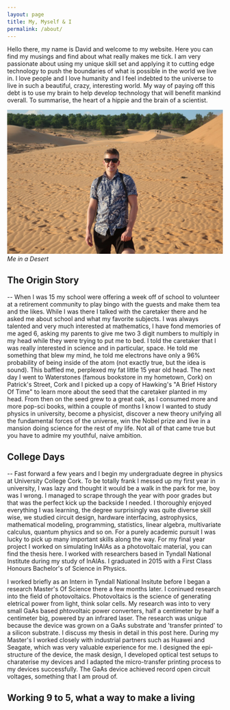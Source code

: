 ```yaml
---
layout: page
title: My, Myself & I
permalink: /about/
---
```



Hello there, my name is David and welcome to my website. Here you can find my musings and find about what really makes me tick. I am very passionate about using my unique skill set and applying it to cutting edge technology to push the boundaries of what is possible in the world we live in. I love people and I love humanity and I feel indebted to the universe to live in such a beautiful, crazy, interesting world. My way of paying off this debt is to use my brain to help develop technology that will benefit mankind overall. To summarise, the heart of a hippie and the brain of a scientist.


![Me On A Boat](/assets/images/me_on_desert.jpg)
*Me in a Desert*

## The Origin Story
--
When I was 15 my school were offering a week off of school to volunteer at a retirement community to play bingo with the guests and make them tea and the likes.
While I was there I talked with the caretaker  there and he asked me about school and what my favorite subjects. I was always talented and very much interested at mathematics, I have fond memories of me aged 6, asking my parents to give me two 3 digit numbers to multiply in my head while they were trying to put me to bed. I told the caretaker that I was really interested in science and in particular, space.
He told me something that blew my mind, he told me electrons have only a 96% probability of being inside of the atom (not exactly true, but the idea is sound). This baffled me, perplexed my fat little 15 year old head. The next day I went to Waterstones (famous bookstore in my hometown, Cork) on Patrick's Street, Cork  and I picked up a copy of Hawking's "A Brief History Of Time" to learn more about the seed that the caretaker planted in my head. From then on the seed grew to a great oak, as I  consumed more and more pop-sci books, within a couple of months I know I wanted to study physics in university, become a physicist, discover a new theory unifying all the fundamental forces of the universe, win the Nobel prize and live in a mansion doing science for the rest of my life. Not all of that came true but you have to admire my youthful, naive ambition.
## College Days
--
Fast forward a few years and I begin my undergraduate degree in physics at University College Cork. To be totally frank I messed up my first year in university, I was lazy and thought it would be a walk in the park for me, boy was I wrong. I managed to scrape through the year with poor grades but that was the perfect kick up the backside I needed. I thoroughly enjoyed everything I was learning, the degree surprisingly was quite diverse skill wise, we studied circuit design, hardware interfacing, astrophysics, mathematical modeling, programming, statistics, linear algebra, multivariate calculus, quantum physics and so on. For a purely academic pursuit I was lucky to pick up many important skills along the way.
For my final year project I worked on simulating InAlAs as a photovoltaic material, you can find the thesis here.
I worked with researchers based in Tyndall National Institute during my study of InAlAs. I graduated in 2015 with a First Class Honours Bachelor's of Science in Physics.

I worked briefly as an Intern in Tyndall National Insitute before I began a research  Master's Of Science there a few months later. I coninued research into the field of photovoltaics. Photovoltaics is the science of generating eletrical power from light, think solar cells. My research was into to very small GaAs based phtovoltaic power converters, half a centimeter by half a centimeter big, powered by an infrared laser. The research was unique because the device was grown on a GaAs substrate and 'transfer printed' to a silicon substrate. I discuss my thesis in detail in this post here. During my Master's I worked closely with industrial partners such as Huawei and Seagate, which was very valuable experience for me. I designed the epi-structure of the device, the mask design, I developed optical test setups to charaterise my devices and I adapted the micro-transfer printing process to my devices successfully. The GaAs device achieved record open circuit voltages, something that I am proud of.
## Working 9 to 5, what a way to make a living